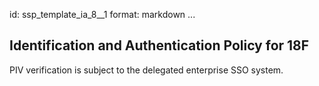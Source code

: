 id: ssp_template_ia_8__1
format: markdown
...
## Identification and Authentication Policy for 18F

PIV verification is subject to the delegated enterprise SSO system.
